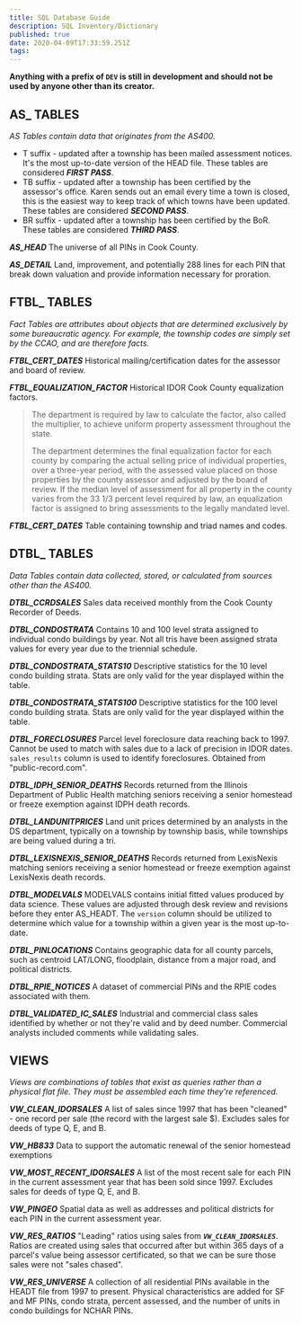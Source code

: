 ```yaml
---
title: SQL Database Guide
description: SQL Inventory/Dictionary
published: true
date: 2020-04-09T17:33:59.251Z
tags: 
---
```


**Anything with a prefix of `DEV` is still in development and should not be used by anyone other than its creator.**

## AS_ TABLES
*AS Tables contain data that originates from the AS400.*

* T suffix - updated after a township has been mailed assessment notices.  It's the most up-to-date version of the HEAD file. These tables are considered ***FIRST PASS***.
* TB suffix - updated after a township has been certified by the assessor's office.  Karen sends out an email every time a town is closed, this is the easiest way to keep track of which towns have been updated. These tables are considered ***SECOND PASS***.
* BR suffix - updated after a township has been certified by the BoR. These tables are considered ***THIRD PASS***.

***AS_HEAD***
The universe of all PINs in Cook County.

***AS_DETAIL***
Land, improvement, and potentially 288 lines for each PIN that break down valuation and provide information necessary for proration.

## FTBL_ TABLES
*Fact Tables are attributes about objects that are determined exclusively by some bureaucratic agency. For example, the township codes are simply set by the CCAO, and are therefore facts.*

***FTBL_CERT_DATES***
Historical mailing/certification dates for the assessor and board of review.

***FTBL_EQUALIZATION_FACTOR***
Historical IDOR Cook County equalization factors.

> The department is required by law to calculate the factor, also called the multiplier, to achieve uniform property assessment throughout the state.
>
> The department determines the final equalization factor for each county by comparing the actual selling price of individual properties, over a three-year period, with the assessed value placed on those properties by the county assessor and adjusted by the board of review. If the median level of assessment for all property in the county varies from the 33 1/3 percent level required by law, an equalization factor is assigned to bring assessments to the legally mandated level. 

***FTBL_CERT_DATES***
Table containing township and triad names and codes.

## DTBL_ TABLES
*Data Tables contain data collected, stored, or calculated from sources other than the AS400.*

***DTBL_CCRDSALES***
Sales data received monthly from the Cook County Recorder of Deeds.

***DTBL_CONDOSTRATA***
Contains 10 and 100 level strata assigned to individual condo buildings by year.  Not all tris have been assigned strata values for every year due to the triennial schedule.

***DTBL_CONDOSTRATA_STATS10***
Descriptive statistics for the 10 level condo building strata.  Stats are only valid for the year displayed within the table.

***DTBL_CONDOSTRATA_STATS100***
Descriptive statistics for the 100 level condo building strata.  Stats are only valid for the year displayed within the table.

***DTBL_FORECLOSURES***
Parcel level foreclosure data reaching back to 1997.  Cannot be used to match with sales due to a lack of precision in IDOR dates. `sales_results` column is used to identify foreclosures. Obtained from "public-record.com".

***DTBL_IDPH_SENIOR_DEATHS***
Records returned from the Illinois Department of Public Health matching seniors receiving a senior homestead or freeze exemption against IDPH death records.

***DTBL_LANDUNITPRICES***
Land unit prices determined by an analysts in the DS department, typically on a township by township basis, while townships are being valued during a tri.

***DTBL_LEXISNEXIS_SENIOR_DEATHS***
Records returned from LexisNexis matching seniors receiving a senior homestead or freeze exemption against LexisNexis death records.

***DTBL_MODELVALS***
MODELVALS contains initial fitted values produced by data science.  These values are adjusted through desk review and revisions before they enter AS_HEADT.  The `version` column should be utilized to determine which value for a township within a given year is the most up-to-date.

***DTBL_PINLOCATIONS***
Contains geographic data for all county parcels, such as centroid LAT/LONG, floodplain, distance from a major road, and political districts.

***DTBL_RPIE_NOTICES***
A dataset of commercial PINs and the RPIE codes associated with them.

***DTBL_VALIDATED_IC_SALES***
Industrial and commercial class sales identified by whether or not they're valid and by deed number.  Commercial analysts included comments while validating sales.

## VIEWS
*Views are combinations of tables that exist as queries rather than a physical flat file.  They must be assembled each time they're referenced.*

***VW_CLEAN_IDORSALES***
A list of sales since 1997 that has been "cleaned" - one record per sale (the record with the largest sale $). Excludes sales for deeds of type Q, E, and B.

***VW_HB833***
Data to support the automatic renewal of the senior homestead exemptions

***VW_MOST_RECENT_IDORSALES***
A list of the most recent sale for each PIN in the current assessment year that has been sold since 1997. Excludes sales for deeds of type Q, E, and B.

***VW_PINGEO***
Spatial data as well as addresses and political districts for each PIN in the current assessment year.

***VW_RES_RATIOS***
"Leading" ratios using sales from ***`VW_CLEAN_IDORSALES`***.  Ratios are created using sales that occurred after but within 365 days of a parcel's value being assessor certificated, so that we can be sure those sales were not "sales chased".

***VW_RES_UNIVERSE***
A collection of all residential PINs available in the HEADT file from 1997 to present.  Physical characteristics are added for SF and MF PINs, condo strata, percent assessed, and the number of units in condo buildings for NCHAR PINs.